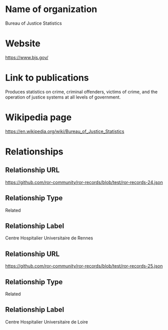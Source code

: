 # Name of organization

Bureau of Justice Statistics

# Website

https://www.bjs.gov/

# Link to publications
Produces statistics on crime, criminal offenders, victims of crime, and the operation of justice systems at all levels of government.

# Wikipedia page

https://en.wikipedia.org/wiki/Bureau_of_Justice_Statistics

# Relationships
## Relationship URL 
   https://github.com/ror-community/ror-records/blob/test/ror-records-24.json
## Relationship Type
   Related
## Relationship Label
   Centre Hospitalier Universitaire de Rennes
## Relationship URL 
   https://github.com/ror-community/ror-records/blob/test/ror-records-25.json
## Relationship Type
   Related
## Relationship Label
   Centre Hospitalier Universitaire de Loire
